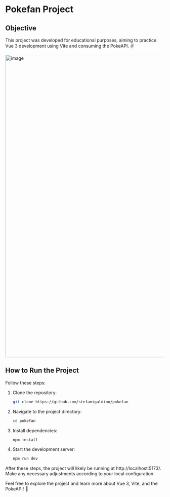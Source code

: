 # Pokefan Project

## Objective
This project was developed for educational purposes, aiming to practice Vue 3 development using Vite and consuming the PokeAPI. ✌️

<img width="955" alt="image" src="https://github.com/stefanigaldino/pokefan/assets/72844800/26fe116e-53a8-4c2e-ab88-9010dd17ccb0">



## How to Run the Project
Follow these steps:

1. Clone the repository:
   ```bash
   git clone https://github.com/stefanigaldino/pokefan

2. Navigate to the project directory:
   ```bash
   cd pokefan

3. Install dependencies:
   ```bash
   npm install

4. Start the development server:
   ```bash
   npm run dev

After these steps, the project will likely be running at http://localhost:5173/. Make any necessary adjustments according to your local configuration.

Feel free to explore the project and learn more about Vue 3, Vite, and the PokeAPI! 👾
